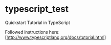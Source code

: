 # typescript_test
Quickstart Tutorial in TypeScript

Followed instructions here: [http://www.typescriptlang.org/docs/tutorial.html]
